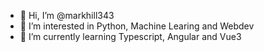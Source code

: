 - 👋 Hi, I’m @markhill343
- 👀 I’m interested in Python, Machine Learing and Webdev
- 🌱 I’m currently learning Typescript, Angular and Vue3

